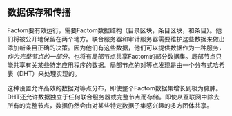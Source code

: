 ## 数据保存和传播

Factom要有效运行，需要Factom数据结构（目录区块，条目区块，和条目）。他们将被公开地保留在两个地方。联合服务器和审计服务器需要维护这些数据来做出添加新条目正确的决策。因为他们有这些数据，他们可以提供数据作为一种服务，*作为完整节点的一部分*。也将有局部节点共享Factom的部分数据集。局部节点只能共享有关某些特定应用程序的数据。局部节点的对等点发现是由一个分布式哈希表（DHT）来处理实现的。

这种设置允许高效的数据对等点分布，即使整个Factom数据集增长到极为臃肿。 DHT还允许数据独立于任何联合服务器或完整节点而存储。即使从互联网中除去所有的完整节点，数据仍然会由对某些特定数据子集感兴趣的多方团体共享。
